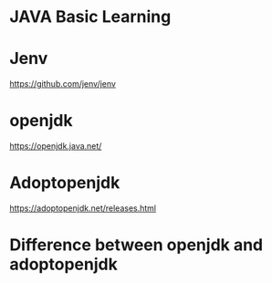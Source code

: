 # JAVA Basic Learning

# Jenv
https://github.com/jenv/jenv

# openjdk
https://openjdk.java.net/

# Adoptopenjdk
https://adoptopenjdk.net/releases.html

# Difference between openjdk and adoptopenjdk
